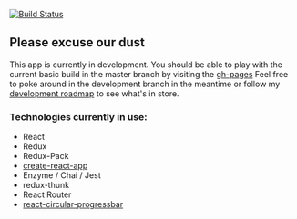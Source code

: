 [![Build Status](https://travis-ci.org/bryantee/reactodoro.svg?branch=develop)](https://travis-ci.org/bryantee/reactodoro)

## Please excuse our dust
This app is currently in development. You should be able to play with the current basic build in the master branch by visiting the [gh-pages](http://bryanswagerty/reactodoro) Feel free to poke around in the development branch in the meantime or follow my [development roadmap](https://gist.github.com/bryantee/6ab15b6fd69fd20b34e0ae8636a9564a) to see what's in store.

### Technologies currently in use:
- React
- Redux
- Redux-Pack
- [create-react-app](https://github.com/facebookincubator/create-react-app)
- Enzyme / Chai / Jest
- redux-thunk
- React Router
- [react-circular-progressbar](https://www.npmjs.com/package/react-circular-progressbar)
